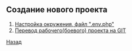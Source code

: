 ## Создание нового проекта
1. [Настройка окружения, файл ".env.php"](/bitrix/new_project/env)
2. [Перевод рабочего(боевого) проекта на GIT](/bitrix/new_project/add_git_to_new_project)

[Назад](/bitrix)